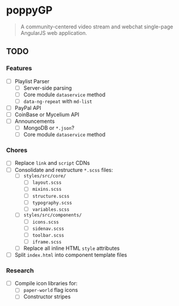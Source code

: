 # poppyGP

> A community-centered video stream and webchat single-page AngularJS web application.

## TODO

### Features

 - [ ] Playlist Parser
     - [ ] Server-side parsing
     - [ ] Core module `dataservice` method
     - [ ] `data-ng-repeat` with `md-list`
 - [ ] PayPal API
 - [ ] CoinBase or Mycelium API
 - [ ] Announcements
     - [ ] MongoDB or `*.json`?
     - [ ] Core module `dataservice` method

### Chores

 - [ ] Replace `link` and `script` CDNs
 - [ ] Consolidate and restructure `*.scss` files:
     - [ ] `styles/src/core/`
         - [ ] `layout.scss`
         - [ ] `mixins.scss`
         - [ ] `structure.scss`
         - [ ] `typography.scss`
         - [ ] `variables.scss`
     - [ ] `styles/src/components/`
         - [ ] `icons.scss`
         - [ ] `sidenav.scss`
         - [ ] `toolbar.scss`
         - [ ] `iframe.scss`
     - [ ] Replace all inline HTML `style` attributes
 - [ ] Split `index.html` into component template files

### Research

 - [ ] Compile icon libraries for:
     - [ ] `paper-world` flag icons
     - [ ] Constructor stripes
